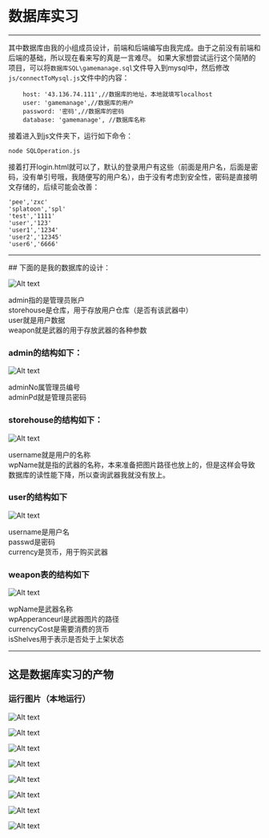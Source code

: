 # 数据库实习
<hr>

其中数据库由我的小组成员设计，前端和后端编写由我完成。由于之前没有前端和后端的基础，所以现在看来写的真是一言难尽。
如果大家想尝试运行这个简陋的项目，可以将```数据库SQL\gamemanage.sql```文件导入到mysql中，然后修改```js/connectToMysql.js```文件中的内容：
```
    host: '43.136.74.111',//数据库的地址，本地就填写localhost
    user: 'gamemanage',//数据库的用户
    password: '密码',//数据库的密码
    database: 'gamemanage', //数据库名称
```
接着进入到js文件夹下，运行如下命令：
```
node SQLOperation.js 
```
接着打开login.html就可以了，默认的登录用户有这些（前面是用户名，后面是密码，没有单引号哦，我随便写的用户名），由于没有考虑到安全性，密码是直接明文存储的，后续可能会改善：
```
'pee','zxc'
'splatoon','spl'
'test','1111'
'user','123'
'user1','1234'
'user2','12345'
'user6','6666'
```
<hr>
## 下面的是我的数据库的设计：

![Alt text](md_images/image.png)

admin指的是管理员账户<br>
storehouse是仓库，用于存放用户仓库（是否有该武器中）<br>
user就是用户数据<br>
weapon就是武器的用于存放武器的各种参数<br>
### admin的结构如下：

![Alt text](md_images/image-1.png)

adminNo属管理员编号<br>
adminPd就是管理员密码<br>
### storehouse的结构如下：

![Alt text](md_images/image-2.png)

username就是用户的名称<br>
wpName就是指的武器的名称，本来准备把图片路径也放上的，但是这样会导致数据库的读性能下降，所以查询武器我就没有放上。<br>

### user的结构如下

![Alt text](md_images/image-3.png)

username是用户名<br>
passwd是密码<br>
currency是货币，用于购买武器<br>
### weapon表的结构如下

![Alt text](md_images/image-4.png)

wpName是武器名称<br>
wpApperanceurl是武器图片的路径<br>
currencyCost是需要消费的货币<br>
isShelves用于表示是否处于上架状态<br>
<hr>

## 这是数据库实习的产物

### 运行图片（本地运行）

![Alt text](md_images/image-5.png)

![Alt text](md_images/image-6.png)

![Alt text](md_images/image-7.png)

![Alt text](md_images/image-8.png)

![Alt text](md_images/image-9.png)

![Alt text](md_images/image-10.png)

![Alt text](md_images/image-11.png)

![Alt text](md_images/image-12.png)

